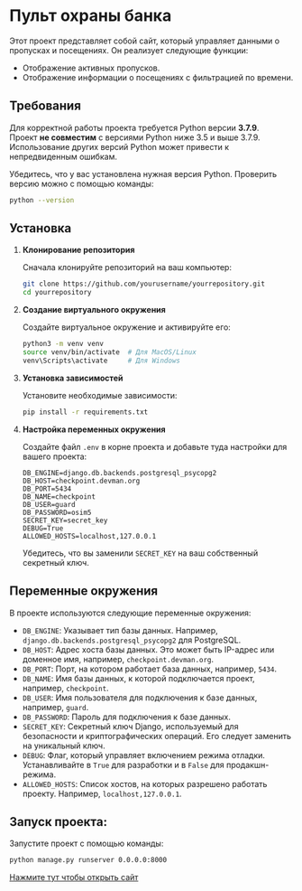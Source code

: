 # Пульт охраны банка

Этот проект представляет собой сайт, который управляет данными о пропусках и посещениях. Он реализует следующие функции:

- Отображение активных пропусков.
- Отображение информации о посещениях с фильтрацией по времени.

## Требования

Для корректной работы проекта требуется Python версии **3.7.9**.  
Проект **не совместим** с версиями Python ниже 3.5 и выше 3.7.9. Использование других версий 
Python может привести к непредвиденным ошибкам.

Убедитесь, что у вас установлена нужная версия Python. Проверить версию можно с помощью команды:

```bash
python --version
``` 
## Установка

1. **Клонирование репозитория**

    Сначала клонируйте репозиторий на ваш компьютер:

    ```bash
    git clone https://github.com/yourusername/yourrepository.git
    cd yourrepository
    ```

2. **Создание виртуального окружения**

    Создайте виртуальное окружение и активируйте его:

    ```bash
    python3 -m venv venv
    source venv/bin/activate  # Для MacOS/Linux
    venv\Scripts\activate     # Для Windows
    ```

3. **Установка зависимостей**

    Установите необходимые зависимости:

    ```bash
    pip install -r requirements.txt
    ```

4. **Настройка переменных окружения**

    Создайте файл `.env` в корне проекта и добавьте туда настройки для вашего проекта:

    ```dotenv
    DB_ENGINE=django.db.backends.postgresql_psycopg2
    DB_HOST=checkpoint.devman.org
    DB_PORT=5434
    DB_NAME=checkpoint
    DB_USER=guard
    DB_PASSWORD=osim5
    SECRET_KEY=secret_key
    DEBUG=True
    ALLOWED_HOSTS=localhost,127.0.0.1
    ```

    Убедитесь, что вы заменили `SECRET_KEY` на ваш собственный секретный ключ.

## Переменные окружения

В проекте используются следующие переменные окружения:

- `DB_ENGINE`: Указывает тип базы данных. Например, `django.db.backends.postgresql_psycopg2` для PostgreSQL.
- `DB_HOST`: Адрес хоста базы данных. Это может быть IP-адрес или доменное имя, например, `checkpoint.devman.org`.
- `DB_PORT`: Порт, на котором работает база данных, например, `5434`.
- `DB_NAME`: Имя базы данных, к которой подключается проект, например, `checkpoint`.
- `DB_USER`: Имя пользователя для подключения к базе данных, например, `guard`.
- `DB_PASSWORD`: Пароль для подключения к базе данных.
- `SECRET_KEY`: Секретный ключ Django, используемый для безопасности и криптографических операций. Его следует заменить на уникальный ключ.
- `DEBUG`: Флаг, который управляет включением режима отладки. Устанавливайте в `True` для разработки и в `False` для продакшн-режима.
- `ALLOWED_HOSTS`: Список хостов, на которых разрешено работать проекту. Например, `localhost,127.0.0.1`.

## Запуск проекта:
Запустите проект с помощью команды:
```bash
python manage.py runserver 0.0.0.0:8000
```
[Нажмите тут чтобы открыть сайт](http://127.0.0.1:8000)
